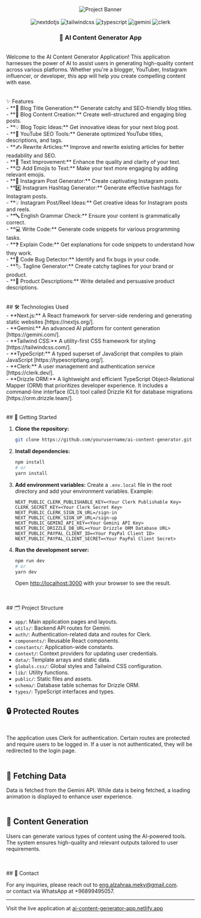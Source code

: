 <div align="center">
  <img src="https://github.com/user-attachments/assets/390cec99-5e38-44d8-9332-ab1a4da76a62" alt="Project Banner">
  <br />
</div>
<br />
<div align="center">
  <img src="https://img.shields.io/badge/-Next_JS-black?style=for-the-badge&logoColor=white&logo=nextdotjs&color=000000" alt="nextdotjs" />
  <img src="https://img.shields.io/badge/-Tailwind_CSS-black?style=for-the-badge&logoColor=white&logo=tailwindcss&color=06B6D4" alt="tailwindcss" />
  <img src="https://img.shields.io/badge/-TypeScript-black?style=for-the-badge&logoColor=white&logo=typescript&color=3178C6" alt="typescript" />
  <img src="https://img.shields.io/badge/-Gemini-black?style=for-the-badge&logoColor=white&logo=gemini&color=FF4500" alt="gemini" />
  <img src="https://img.shields.io/badge/-Clerk-black?style=for-the-badge&logoColor=white&logo=clerk&color=0A0A0A" alt="clerk" />
</div>

<h3 align="center">📝 AI Content Generator App</h3>
<br/>

<div align="left">
  Welcome to the AI Content Generator Application! This application harnesses the power of AI to assist users in generating high-quality content across various platforms. Whether you're a blogger, YouTuber, Instagram influencer, or developer, this app will help you create compelling content with ease.
</div>
<br/><br/>

<div>
  ✨ Features<br/>
  - **📝 Blog Title Generation:** Generate catchy and SEO-friendly blog titles.<br/>
  - **📄 Blog Content Creation:** Create well-structured and engaging blog posts.<br/>
  - **💡 Blog Topic Ideas:** Get innovative ideas for your next blog post.<br/>
  - **🎥 YouTube SEO Tools:** Generate optimized YouTube titles, descriptions, and tags.<br/>
  - **✍️ Rewrite Articles:** Improve and rewrite existing articles for better readability and SEO.<br/>
  - **🔧 Text Improvement:** Enhance the quality and clarity of your text.<br/>
  - **😊 Add Emojis to Text:** Make your text more engaging by adding relevant emojis.<br/>
  - **📸 Instagram Post Generator:** Create captivating Instagram posts.<br/>
  - **#️⃣ Instagram Hashtag Generator:** Generate effective hashtags for Instagram posts.<br/>
  - **💡 Instagram Post/Reel Ideas:** Get creative ideas for Instagram posts and reels.<br/>
  - **🔤 English Grammar Check:** Ensure your content is grammatically correct.<br/>
  - **💻 Write Code:** Generate code snippets for various programming tasks.<br/>
  - **❓ Explain Code:** Get explanations for code snippets to understand how they work.<br/>
  - **🐛 Code Bug Detector:** Identify and fix bugs in your code.<br/>
  - **🏷️ Tagline Generator:** Create catchy taglines for your brand or product.<br/>
  - **📝 Product Descriptions:** Write detailed and persuasive product descriptions.
</div>
<br/><br/>

<div>
  ## 🛠️ Technologies Used<br/>
  - **Next.js:** A React framework for server-side rendering and generating static websites [https://nextjs.org/].<br/>
  - **Gemini:** An advanced AI platform for content generation [https://gemini.com/].<br/>
  - **Tailwind CSS:** A utility-first CSS framework for styling [https://tailwindcss.com/].<br/>
  - **TypeScript:** A typed superset of JavaScript that compiles to plain JavaScript [https://typescriptlang.org/].<br/>
  - **Clerk:** A user management and authentication service [https://clerk.dev/].<br/>
  - **Drizzle ORM:** A lightweight and efficient TypeScript Object-Relational Mapper (ORM) that prioritizes developer experience. It includes a command-line interface (CLI) tool called Drizzle Kit for database migrations [https://orm.drizzle.team/].<br/>
</div>
<br/><br/>

<div>
  ## 🚀 Getting Started<br/>

1. **Clone the repository:**
    ```bash
    git clone https://github.com/yourusername/ai-content-generator.git
    ```

2. **Install dependencies:**
    ```bash
    npm install
    # or
    yarn install
    ```

3. **Add environment variables:**
    Create a `.env.local` file in the root directory and add your environment variables. Example:
    ```env
    NEXT_PUBLIC_CLERK_PUBLISHABLE_KEY=<Your Clerk Publishable Key>
    CLERK_SECRET_KEY=<Your Clerk Secret Key>
    NEXT_PUBLIC_CLERK_SIGN_IN_URL=/sign-in
    NEXT_PUBLIC_CLERK_SIGN_UP_URL=/sign-up
    NEXT_PUBLIC_GEMINI_API_KEY=<Your Gemini API Key>
    NEXT_PUBLIC_DRIZZLE_DB_URL=<Your Drizzle ORM Database URL>
    NEXT_PUBLIC_PAYPAL_CLIENT_ID=<Your PayPal Client ID>
    NEXT_PUBLIC_PAYPAL_CLIENT_SECRET=<Your PayPal Client Secret>

    ```

4. **Run the development server:**
    ```bash
    npm run dev
    # or
    yarn dev
    ```
    Open [http://localhost:3000](http://localhost:3000) with your browser to see the result.
</div>
<br/><br/>

<div>
  ## 🗂️ Project Structure <br/>

- `app/`: Main application pages and layouts.<br/>
- `utils/`: Backend API routes for Gemini.<br/>
- `auth/`: Authentication-related data and routes for Clerk.<br/>
- `components/`: Reusable React components.<br/>
- `constants/`: Application-wide constants.<br/>
- `context/`: Context providers for updating user credentials.<br/>
- `data/`: Template arrays and static data.<br/>
- `globals.css/`: Global styles and Tailwind CSS configuration.<br/>
- `lib/`: Utility functions.<br/>
- `public/`: Static files and assets.<br/>
- `schema/`: Database table schemas for Drizzle ORM.<br/>
- `types/`: TypeScript interfaces and types.<br/>

## 🔒 Protected Routes<br/><br/>

The application uses Clerk for authentication. Certain routes are protected and require users to be logged in. If a user is not authenticated, they will be redirected to the login page.<br/><br/>

## 🔄 Fetching Data<br/>

Data is fetched from the Gemini API. While data is being fetched, a loading animation is displayed to enhance user experience.<br/><br/>

## 📅 Content Generation<br/>

Users can generate various types of content using the AI-powered tools. The system ensures high-quality and relevant outputs tailored to user requirements.

</div>
<br/><br/>

<div>
  ## 📧 Contact<br/>

For any inquiries, please reach out to [eng.alzahraa.meky@gmail.com](eng.alzahraa.meky@gmail.com).<br/>
or contact via WhatsApp at +96899495057.

---

Visit the live application at [ai-content-generator-app.netlify.app](https://ai-content-generator-app.netlify.app/)
</div>
